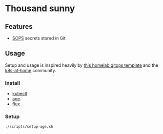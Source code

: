 # Thousand sunny

## Features

- [SOPS](https://github.com/mozilla/sops) secrets stored in Git

## Usage

Setup and usage is inspired heavily by [this homelab gitops template](https://github.com/onedr0p/flux-cluster-template) and the [k8s-at-home](https://github.com/k8s-at-home) community.

### Install

- [kubectl](https://kubernetes.io/docs/reference/kubectl/)
- [age](https://github.com/FiloSottile/age).
- [flux](https://fluxcd.io/flux/installation/#install-the-flux-cli)

### Setup

```sh
./scripts/setup-age.sh
```
